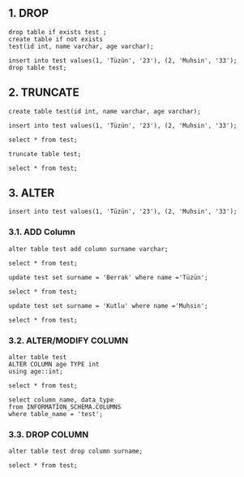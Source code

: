 

## 1. DROP
```
drop table if exists test ;
create table if not exists 
test(id int, name varchar, age varchar);

insert into test values(1, 'Tüzün', '23'), (2, 'Muhsin', '33');
drop table test;
```

## 2. TRUNCATE
```
create table test(id int, name varchar, age varchar);

insert into test values(1, 'Tüzün', '23'), (2, 'Muhsin', '33');

select * from test;

truncate table test;

select * from test;
```

## 3. ALTER
` insert into test values(1, 'Tüzün', '23'), (2, 'Muhsin', '33'); ` 

### 3.1. ADD Column
```
alter table test add column surname varchar;

select * from test;

update test set surname = 'Berrak' where name ='Tüzün';

select * from test;

update test set surname = 'Kutlu' where name ='Muhsin';

select * from test;
```

### 3.2. ALTER/MODIFY COLUMN
```
alter table test 
ALTER COLUMN age TYPE int
using age::int;

select * from test;

select column_name, data_type
from INFORMATION_SCHEMA.COLUMNS 
where table_name = 'test';
```

### 3.3. DROP COLUMN
```
alter table test drop column surname;

select * from test;
```